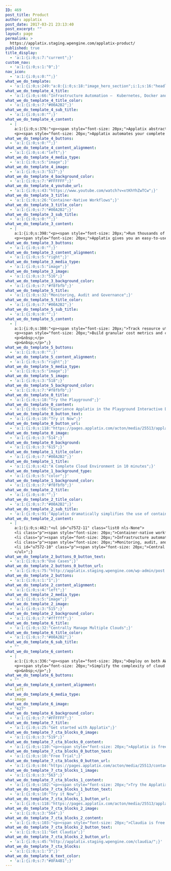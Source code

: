 ```yaml
---
ID: 469
post_title: Product
author: applatix
post_date: 2017-03-21 23:13:40
post_excerpt: ""
layout: page
permalink: >
  https://applatix.staging.wpengine.com/applatix-product/
published: true
title_display:
  - 'a:1:{i:0;s:7:"current";}'
custom_nav:
  - 'a:1:{i:0;s:1:"0";}'
nav_icon:
  - 'a:1:{i:0;s:0:"";}'
what_we_do_template:
  - 'a:1:{i:0;s:249:"a:8:{i:0;s:18:"image_hero_section";i:1;s:16:"headline_section";i:2;s:19:"alternating_section";i:3;s:19:"alternating_section";i:4;s:19:"alternating_section";i:5;s:19:"alternating_section";i:6;s:14:"simple_section";i:7;s:23:"getting_started_section";}";}'
what_we_do_template_4_title:
  - 'a:1:{i:0;s:66:"Infrastructure Automation –  Kubernetes, Docker and Public Cloud";}'
what_we_do_template_4_title_color:
  - 'a:1:{i:0;s:7:"#00A2B2";}'
what_we_do_template_4_sub_title:
  - 'a:1:{i:0;s:0:"";}'
what_we_do_template_4_content:
  - |
    a:1:{i:0;s:376:"<p><span style="font-size: 20px;">Applatix abstracts and integrates over 40 tools and technologies including Docker, Kubernetes, and public cloud services from AWS and GCP.  </span></p>
    <p><span style="font-size: 20px;">Applatix automates your complete stack of infrastructure enabling you to leverage auto-scaling and Spot instances to dramatically reduce costs.</span></p>";}
what_we_do_template_4_buttons:
  - 'a:1:{i:0;s:0:"";}'
what_we_do_template_4_content_alignment:
  - 'a:1:{i:0;s:4:"left";}'
what_we_do_template_4_media_type:
  - 'a:1:{i:0;s:5:"image";}'
what_we_do_template_4_image:
  - 'a:1:{i:0;s:3:"517";}'
what_we_do_template_4_background_color:
  - 'a:1:{i:0;s:7:"#FFFFFF";}'
what_we_do_template_4_youtube_url:
  - 'a:1:{i:0;s:43:"https://www.youtube.com/watch?v=xtKhYhZwTCw";}'
what_we_do_template_3_title:
  - 'a:1:{i:0;s:26:"Container-Native Workflows";}'
what_we_do_template_3_title_color:
  - 'a:1:{i:0;s:7:"#00A2B2";}'
what_we_do_template_3_sub_title:
  - 'a:1:{i:0;s:0:"";}'
what_we_do_template_3_content:
  - |
    a:1:{i:0;s:398:"<p><span style="font-size: 20px;">Run thousands of concurrent workflows for ultra-fast CI/CD. Use YAML-based workflow templates for consistency and repeatability in DevOps. </span></p>
    <p><span style="font-size: 20px;">Applatix gives you an easy-to-use app, microservices and out-of-box integration with SCM, container registries, test automation, artifacts, and collaboration tools.</span></p>";}
what_we_do_template_3_buttons:
  - 'a:1:{i:0;s:0:"";}'
what_we_do_template_3_content_alignment:
  - 'a:1:{i:0;s:5:"right";}'
what_we_do_template_3_media_type:
  - 'a:1:{i:0;s:5:"image";}'
what_we_do_template_3_image:
  - 'a:1:{i:0;s:3:"516";}'
what_we_do_template_3_background_color:
  - 'a:1:{i:0;s:7:"#f8fbfb";}'
what_we_do_template_5_title:
  - 'a:1:{i:0;s:32:"Monitoring, Audit and Governance";}'
what_we_do_template_5_title_color:
  - 'a:1:{i:0;s:7:"#00A2B2";}'
what_we_do_template_5_sub_title:
  - 'a:1:{i:0;s:0:"";}'
what_we_do_template_5_content:
  - |
    a:1:{i:0;s:380:"<p><span style="font-size: 20px;">Track resource utilization on a container basis and relate back to any application, cloud service, workflow or developer.</span></p>
    <p><span style="font-size: 20px;">Build granular cost metrics and create huge savings by automated power down of unused capacity or by deploying workloads on Spot instances.</span></p>
    <p>&nbsp;</p>
    <p>&nbsp;</p>";}
what_we_do_template_5_buttons:
  - 'a:1:{i:0;s:0:"";}'
what_we_do_template_5_content_alignment:
  - 'a:1:{i:0;s:5:"right";}'
what_we_do_template_5_media_type:
  - 'a:1:{i:0;s:5:"image";}'
what_we_do_template_5_image:
  - 'a:1:{i:0;s:3:"518";}'
what_we_do_template_5_background_color:
  - 'a:1:{i:0;s:7:"#f8fbfb";}'
what_we_do_template_0_title:
  - 'a:1:{i:0;s:18:"Try the Playground";}'
what_we_do_template_0_content:
  - 'a:1:{i:0;s:66:"Experience Applatix in the Playground Interactive Demo Environment";}'
what_we_do_template_0_button_text:
  - 'a:1:{i:0;s:10:"Try it Now";}'
what_we_do_template_0_button_url:
  - 'a:1:{i:0;s:118:"https://pages.applatix.com/acton/media/25513/applatix-free-trial-playground-demo-aws-cloud-migration-docker-kubernetes";}'
what_we_do_template_0_image:
  - 'a:1:{i:0;s:3:"514";}'
what_we_do_template_0_background:
  - 'a:1:{i:0;s:3:"615";}'
what_we_do_template_1_title_color:
  - 'a:1:{i:0;s:7:"#00A2B2";}'
what_we_do_template_1_title:
  - 'a:1:{i:0;s:42:"A Complete Cloud Environment in 10 minutes";}'
what_we_do_template_1_background_type:
  - 'a:1:{i:0;s:5:"color";}'
what_we_do_template_1_background_color:
  - 'a:1:{i:0;s:7:"#f8fbfb";}'
what_we_do_template_2_title:
  - 'a:1:{i:0;s:0:"";}'
what_we_do_template_2_title_color:
  - 'a:1:{i:0;s:7:"#00A2B2";}'
what_we_do_template_2_sub_title:
  - 'a:1:{i:0;s:91:"Applatix dramatically simplifies the use of container technologies on the public cloud for:";}'
what_we_do_template_2_content:
  - |
    a:1:{i:0;s:462:"<ul id="u7572-11" class="list0 nls-None">
    <li class="p"><span style="font-size: 20px;">Container-native workflows</span></li>
    <li class="p"><span style="font-size: 20px;">Infrastructure automation – Docker, Kubernetes, and Public cloud</span></li>
    <li class="p"><span style="font-size: 20px;">Monitoring, audit, and governance</span></li>
    <li id="u7572-10" class="p"><span style="font-size: 20px;">Central management of multiple public clouds</span></li>
    </ul>";}
what_we_do_template_2_buttons_0_button_text:
  - 'a:1:{i:0;s:9:"Use Cases";}'
what_we_do_template_2_buttons_0_button_url:
  - 'a:1:{i:0;s:75:"http://applatix.staging.wpengine.com/wp-admin/post.php?post=469&action=edit";}'
what_we_do_template_2_buttons:
  - 'a:1:{i:0;s:1:"1";}'
what_we_do_template_2_content_alignment:
  - 'a:1:{i:0;s:4:"left";}'
what_we_do_template_2_media_type:
  - 'a:1:{i:0;s:5:"image";}'
what_we_do_template_2_image:
  - 'a:1:{i:0;s:3:"515";}'
what_we_do_template_2_background_color:
  - 'a:1:{i:0;s:7:"#ffffff";}'
what_we_do_template_6_title:
  - 'a:1:{i:0;s:32:"Centrally Manage Multiple Clouds";}'
what_we_do_template_6_title_color:
  - 'a:1:{i:0;s:7:"#00A2B2";}'
what_we_do_template_6_sub_title:
  - ""
what_we_do_template_6_content:
  - |
    a:1:{i:0;s:336:"<p><span style="font-size: 20px;">Deploy on both AWS and Google Cloud Platform. Centrally manage multiple Kubernetes clusters across clouds.</span></p>
    <p><span style="font-size: 20px;">Simplify the complexity of cloud operations at scale by centrally managing infrastructure, workflows, and apps across clouds.</span></p>
    <p>&nbsp;</p>";}
what_we_do_template_6_buttons:
  - ""
what_we_do_template_6_content_alignment:
  - left
what_we_do_template_6_media_type:
  - image
what_we_do_template_6_image:
  - "627"
what_we_do_template_6_background_color:
  - 'a:1:{i:0;s:7:"#FFFFFF";}'
what_we_do_template_7_title:
  - 'a:1:{i:0;s:25:"Get started with Applatix";}'
what_we_do_template_7_cta_blocks_0_image:
  - 'a:1:{i:0;s:3:"519";}'
what_we_do_template_7_cta_blocks_0_content:
  - 'a:1:{i:0;s:110:"<p><span style="font-size: 20px;">Applatix is free for teams under 5 and for all open source teams.</span></p>";}'
what_we_do_template_7_cta_blocks_0_button_text:
  - 'a:1:{i:0;s:10:"Free Trial";}'
what_we_do_template_7_cta_blocks_0_button_url:
  - 'a:1:{i:0;s:84:"https://pages.applatix.com/acton/media/25513/contact-us-for-a-free-trial-of-applatix";}'
what_we_do_template_7_cta_blocks_1_image:
  - 'a:1:{i:0;s:3:"563";}'
what_we_do_template_7_cta_blocks_1_content:
  - 'a:1:{i:0;s:102:"<p><span style="font-size: 20px;">Try the Applatix Playground interactive demo environment.</span></p>";}'
what_we_do_template_7_cta_blocks_1_button_text:
  - 'a:1:{i:0;s:10:"Try it Now";}'
what_we_do_template_7_cta_blocks_1_button_url:
  - 'a:1:{i:0;s:118:"https://pages.applatix.com/acton/media/25513/applatix-free-trial-playground-demo-aws-cloud-migration-docker-kubernetes";}'
what_we_do_template_7_cta_blocks_2_image:
  - 'a:1:{i:0;s:3:"564";}'
what_we_do_template_7_cta_blocks_2_content:
  - 'a:1:{i:0;s:103:"<p><span style="font-size: 20px;">Claudia is free AWS cost control that runs in your cloud.</span></p>";}'
what_we_do_template_7_cta_blocks_2_button_text:
  - 'a:1:{i:0;s:11:"Get Claudia";}'
what_we_do_template_7_cta_blocks_2_button_url:
  - 'a:1:{i:0;s:45:"http://applatix.staging.wpengine.com/claudia/";}'
what_we_do_template_7_cta_blocks:
  - 'a:1:{i:0;s:1:"3";}'
what_we_do_template_6_text_color:
  - 'a:1:{i:0;s:7:"#8FA4B1";}'
---
```

<h3 class="intro-para"> </h3>